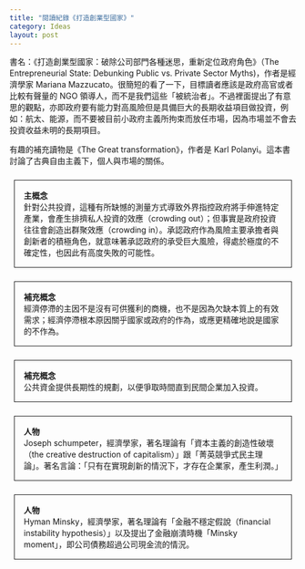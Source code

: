 ```yaml
---
title: "閱讀紀錄《打造創業型國家》"
category: Ideas
layout: post
---
```


書名：《打造創業型國家：破除公司部門各種迷思，重新定位政府角色》（The Entrepreneurial State: Debunking Public vs. Private Sector Myths)，作者是經濟學家 Mariana Mazzucato。很簡短的看了一下，目標讀者應該是政府高官或者比較有聲量的 NGO 領導人，而不是我們這些「被統治者」。不過裡面提出了有意思的觀點，亦即政府要有能力對高風險但是具備巨大的長期收益項目做投資，例如：航太、能源，而不要被目前小政府主義所拘束而放任市場，因為市場並不會去投資收益未明的長期項目。

有趣的補充讀物是《The Great transformation》，作者是 Karl Polanyi。這本書討論了古典自由主義下，個人與市場的關係。

<style>
.border {
  margin: 1.5rem 0.5rem;
  border: 1px solid;
  display: block;
  padding: 1rem 1rem;
}
</style>

<p class="border"><b>主概念</b><br>針對公共投資，這種有所缺憾的測量方式導致外界指控政府將手伸進特定產業，會產生排擠私人投資的效應（crowding out）；但事實是政府投資往往會創造出群聚效應（crowding in）。承認政府作為風險主要承擔者與創新者的積極角色，就意味著承認政府的承受巨大風險，得處於極度的不確定性，也因此有高度失敗的可能性。</p>

<p class="border"><b>補充概念</b><br>經濟停滯的主因不是沒有可供獲利的商機，也不是因為欠缺本質上的有效需求；經濟停滯根本原因關乎國家或政府的作為，或應更精確地說是國家的不作為。</p>

<p class="border"><b>補充概念</b><br>公共資金提供長期性的規劃，以便爭取時間直到民間企業加入投資。</p>

<p class="border"><b>人物</b><br>Joseph schumpeter，經濟學家，著名理論有「資本主義的創造性破壞（the creative destruction of capitalism）」跟「菁英競爭式民主理論」。著名言論：「只有在實現創新的情況下，才存在企業家，產生利潤。」</p>

<p class="border"><b>人物</b><br>Hyman Minsky，經濟學家，著名理論有「金融不穩定假說（financial instability hypothesis）」以及提出了金融崩潰時機「Minsky moment」，即公司債務超過公司現金流的情況。</p>
